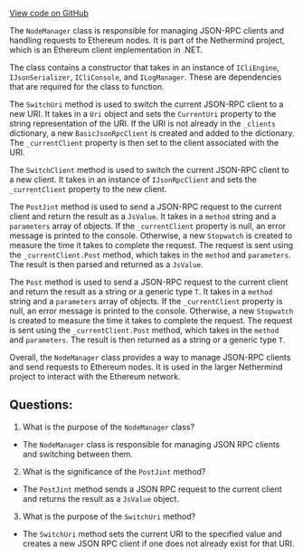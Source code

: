 [View code on GitHub](https://github.com/nethermindeth/nethermind/Nethermind.Cli/NodeManager.cs)

The `NodeManager` class is responsible for managing JSON-RPC clients and handling requests to Ethereum nodes. It is part of the Nethermind project, which is an Ethereum client implementation in .NET. 

The class contains a constructor that takes in an instance of `ICliEngine`, `IJsonSerializer`, `ICliConsole`, and `ILogManager`. These are dependencies that are required for the class to function. 

The `SwitchUri` method is used to switch the current JSON-RPC client to a new URI. It takes in a `Uri` object and sets the `CurrentUri` property to the string representation of the URI. If the URI is not already in the `_clients` dictionary, a new `BasicJsonRpcClient` is created and added to the dictionary. The `_currentClient` property is then set to the client associated with the URI.

The `SwitchClient` method is used to switch the current JSON-RPC client to a new client. It takes in an instance of `IJsonRpcClient` and sets the `_currentClient` property to the new client.

The `PostJint` method is used to send a JSON-RPC request to the current client and return the result as a `JsValue`. It takes in a `method` string and a `parameters` array of objects. If the `_currentClient` property is null, an error message is printed to the console. Otherwise, a new `Stopwatch` is created to measure the time it takes to complete the request. The request is sent using the `_currentClient.Post` method, which takes in the `method` and `parameters`. The result is then parsed and returned as a `JsValue`.

The `Post` method is used to send a JSON-RPC request to the current client and return the result as a string or a generic type `T`. It takes in a `method` string and a `parameters` array of objects. If the `_currentClient` property is null, an error message is printed to the console. Otherwise, a new `Stopwatch` is created to measure the time it takes to complete the request. The request is sent using the `_currentClient.Post` method, which takes in the `method` and `parameters`. The result is then returned as a string or a generic type `T`.

Overall, the `NodeManager` class provides a way to manage JSON-RPC clients and send requests to Ethereum nodes. It is used in the larger Nethermind project to interact with the Ethereum network.
## Questions: 
 1. What is the purpose of the `NodeManager` class?
- The `NodeManager` class is responsible for managing JSON RPC clients and switching between them.

2. What is the significance of the `PostJint` method?
- The `PostJint` method sends a JSON RPC request to the current client and returns the result as a `JsValue` object.

3. What is the purpose of the `SwitchUri` method?
- The `SwitchUri` method sets the current URI to the specified value and creates a new JSON RPC client if one does not already exist for that URI.